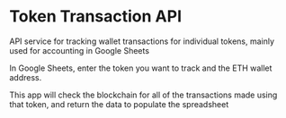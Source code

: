 # Token Transaction API
API service for tracking wallet transactions for individual tokens, mainly used for accounting in Google Sheets

In Google Sheets, enter the token you want to track and the ETH wallet address.

This app will check the blockchain for all of the transactions made using that token, and return the data to populate the spreadsheet

